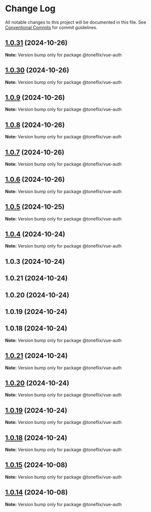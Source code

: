 # Change Log

All notable changes to this project will be documented in this file.
See [Conventional Commits](https://conventionalcommits.org) for commit guidelines.

## [1.0.31](https://github.com/toneflix/vue-component-pack/compare/@toneflix/vue-auth@1.0.30...@toneflix/vue-auth@1.0.31) (2024-10-26)

**Note:** Version bump only for package @toneflix/vue-auth

## [1.0.30](https://github.com/toneflix/vue-component-pack/compare/@toneflix/vue-auth@1.0.9...@toneflix/vue-auth@1.0.30) (2024-10-26)

**Note:** Version bump only for package @toneflix/vue-auth

## [1.0.9](https://github.com/toneflix/vue-component-pack/compare/@toneflix/vue-auth@1.0.8...@toneflix/vue-auth@1.0.9) (2024-10-26)

**Note:** Version bump only for package @toneflix/vue-auth

## [1.0.8](https://github.com/toneflix/vue-component-pack/compare/@toneflix/vue-auth@1.0.7...@toneflix/vue-auth@1.0.8) (2024-10-26)

**Note:** Version bump only for package @toneflix/vue-auth

## [1.0.7](https://github.com/toneflix/vue-component-pack/compare/@toneflix/vue-auth@1.0.6...@toneflix/vue-auth@1.0.7) (2024-10-26)

**Note:** Version bump only for package @toneflix/vue-auth

## [1.0.6](https://github.com/toneflix/vue-component-pack/compare/@toneflix/vue-auth@1.0.5...@toneflix/vue-auth@1.0.6) (2024-10-26)

**Note:** Version bump only for package @toneflix/vue-auth

## [1.0.5](https://github.com/toneflix/vue-component-pack/compare/@toneflix/vue-auth@1.0.4...@toneflix/vue-auth@1.0.5) (2024-10-25)

**Note:** Version bump only for package @toneflix/vue-auth

## [1.0.4](https://github.com/toneflix/vue-component-pack/compare/@toneflix/vue-auth@1.0.3...@toneflix/vue-auth@1.0.4) (2024-10-24)

**Note:** Version bump only for package @toneflix/vue-auth

## 1.0.3 (2024-10-24)

## 1.0.21 (2024-10-24)

## 1.0.20 (2024-10-24)

## 1.0.19 (2024-10-24)

## 1.0.18 (2024-10-24)

**Note:** Version bump only for package @toneflix/vue-auth

## [1.0.21](https://github.com/toneflix/vue-component-pack/compare/1.0.20...1.0.21) (2024-10-24)

**Note:** Version bump only for package @toneflix/vue-auth

## [1.0.20](https://github.com/toneflix/vue-component-pack/compare/1.0.19...1.0.20) (2024-10-24)

**Note:** Version bump only for package @toneflix/vue-auth

## [1.0.19](https://github.com/toneflix/vue-component-pack/compare/1.0.18...1.0.19) (2024-10-24)

**Note:** Version bump only for package @toneflix/vue-auth

## [1.0.18](https://github.com/toneflix/vue-component-pack/compare/1.0.17...1.0.18) (2024-10-24)

**Note:** Version bump only for package @toneflix/vue-auth

## [1.0.15](https://github.com/toneflix/vue-component-pack/compare/1.0.14...1.0.15) (2024-10-08)

**Note:** Version bump only for package @toneflix/vue-auth

## [1.0.14](https://github.com/toneflix/vue-component-pack/compare/1.0.13...1.0.14) (2024-10-08)

**Note:** Version bump only for package @toneflix/vue-auth
